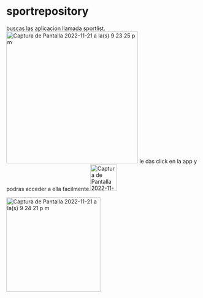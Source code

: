 # sportrepository
buscas las aplicacion llamada sportlist.
<img width="343" alt="Captura de Pantalla 2022-11-21 a la(s) 9 23 25 p m" src="https://user-images.githubusercontent.com/115562316/203202368-ae1faac3-f45e-4692-821b-9d3776683cd2.png">
le das click en la app y podras acceder a ella facilmente.<img width="69" alt="Captura de Pantalla 2022-11-21 a la(s) 9 26 00 p m" src="https://user-images.githubusercontent.com/115562316/203203192-a0c75934-68b7-416f-84d3-08047bfd2842.png">

<img width="245" alt="Captura de Pantalla 2022-11-21 a la(s) 9 24 21 p m" src="https://user-images.githubusercontent.com/115562316/203202638-5d349e6a-e9c2-4a40-8287-2de2b1518fe3.png">

